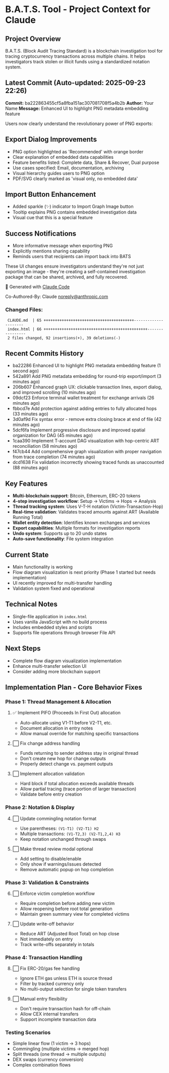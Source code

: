 # B.A.T.S. Tool - Project Context for Claude

## Project Overview
B.A.T.S. (Block Audit Tracing Standard) is a blockchain investigation tool for tracing cryptocurrency transactions across multiple chains. It helps investigators track stolen or illicit funds using a standardized notation system.

## Latest Commit (Auto-updated: 2025-09-23 22:26)

**Commit:** ba222863455cf5a8fba151ac307081708f5a4b2b
**Author:** Your Name
**Message:** Enhanced UI to highlight PNG metadata embedding feature

Users now clearly understand the revolutionary power of PNG exports:

## Export Dialog Improvements
- PNG option highlighted as 'Recommended' with orange border
- Clear explanation of embedded data capabilities
- Feature benefits listed: Complete data, Share & Recover, Dual purpose
- Use cases specified: Email, documentation, archiving
- Visual hierarchy guides users to PNG option
- PDF/SVG clearly marked as 'visual only, no embedded data'

## Import Button Enhancement
- Added sparkle (✨) indicator to Import Graph Image button
- Tooltip explains PNG contains embedded investigation data
- Visual cue that this is a special feature

## Success Notifications
- More informative message when exporting PNG
- Explicitly mentions sharing capability
- Reminds users that recipients can import back into BATS

These UI changes ensure investigators understand they're not just exporting an image - they're creating a self-contained investigation package that can be shared, archived, and fully recovered.

🤖 Generated with [Claude Code](https://claude.ai/code)

Co-Authored-By: Claude <noreply@anthropic.com>

### Changed Files:
```
 CLAUDE.md  | 65 ++++++++++++++++++++++++++++++++++++++++---------------------
 index.html | 66 ++++++++++++++++++++++++++++++++++++++++++++++----------------
 2 files changed, 92 insertions(+), 39 deletions(-)
```

## Recent Commits History

- ba22286 Enhanced UI to highlight PNG metadata embedding feature (1 second ago)
- 542a891 Add PNG metadata embedding for round-trip export/import (3 minutes ago)
- 206b607 Enhanced graph UX: clickable transaction lines, export dialog, and improved scrolling (10 minutes ago)
- 09dcf23 Enforce terminal wallet treatment for exchange arrivals (26 minutes ago)
- fbbcd7e Add protection against adding entries to fully allocated hops (33 minutes ago)
- 3d0af9d Fix syntax error - remove extra closing brace at end of file (42 minutes ago)
- 5dcf6fa Implement progressive disclosure and improved spatial organization for DAG (45 minutes ago)
- 1caa390 Implement T-account DAG visualization with hop-centric ART reconciliation (58 minutes ago)
- f47cb44 Add comprehensive graph visualization with proper navigation from trace completion (74 minutes ago)
- dcd1638 Fix validation incorrectly showing traced funds as unaccounted (88 minutes ago)

## Key Features
- **Multi-blockchain support**: Bitcoin, Ethereum, ERC-20 tokens
- **4-step investigation workflow**: Setup → Victims → Hops → Analysis
- **Thread tracking system**: Uses V-T-H notation (Victim-Transaction-Hop)
- **Real-time validation**: Validates traced amounts against ART (Available Running Total)
- **Wallet entity detection**: Identifies known exchanges and services
- **Export capabilities**: Multiple formats for investigation reports
- **Undo system**: Supports up to 20 undo states
- **Auto-save functionality**: File system integration

## Current State
- Main functionality is working
- Flow diagram visualization is next priority (Phase 1 started but needs implementation)
- UI recently improved for multi-transfer handling
- Validation system fixed and operational

## Technical Notes
- Single-file application in `index.html`
- Uses vanilla JavaScript with no build process
- Includes embedded styles and scripts
- Supports file operations through browser File API

## Next Steps
- Complete flow diagram visualization implementation
- Enhance multi-transfer selection UI
- Consider adding more blockchain support

## Implementation Plan - Core Behavior Fixes

### Phase 1: Thread Management & Allocation
1. ✅ Implement PIFO (Proceeds In First Out) allocation
   - Auto-allocate using V1-T1 before V2-T1, etc.
   - Document allocation in entry notes
   - Allow manual override for matching specific transactions

2. ⬜ Fix change address handling
   - Funds returning to sender address stay in original thread
   - Don't create new hop for change outputs
   - Properly detect change vs. payment outputs

3. ⬜ Implement allocation validation
   - Hard block if total allocation exceeds available threads
   - Allow partial tracing (trace portion of larger transaction)
   - Validate before entry creation

### Phase 2: Notation & Display
4. ⬜ Update commingling notation format
   - Use parentheses: `(V1-T1) (V2-T1) H2`
   - Multiple transactions: `(V1-T2,3) (V2-T1,2,4) H3`
   - Keep notation unchanged through swaps

5. ⬜ Make thread review modal optional
   - Add setting to disable/enable
   - Only show if warnings/issues detected
   - Remove automatic popup on hop completion

### Phase 3: Validation & Constraints
6. ⬜ Enforce victim completion workflow
   - Require completion before adding new victim
   - Allow reopening before root total generation
   - Maintain green summary view for completed victims

7. ⬜ Update write-off behavior
   - Reduce ART (Adjusted Root Total) on hop close
   - Not immediately on entry
   - Track write-offs separately in totals

### Phase 4: Transaction Handling
8. ⬜ Fix ERC-20/gas fee handling
   - Ignore ETH gas unless ETH is source thread
   - Filter by tracked currency only
   - No multi-output selection for single token transfers

9. ⬜ Manual entry flexibility
   - Don't require transaction hash for off-chain
   - Allow CEX internal transfers
   - Support incomplete transaction data

### Testing Scenarios
- Simple linear flow (1 victim → 3 hops)
- Commingling (multiple victims → merged hop)
- Split threads (one thread → multiple outputs)
- DEX swaps (currency conversion)
- Complex combination flows
